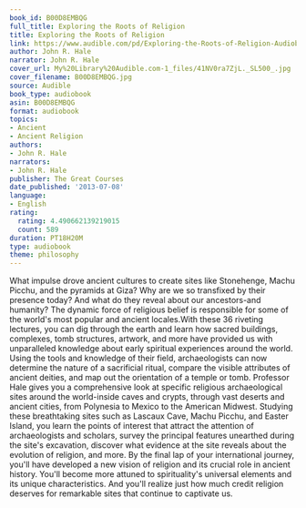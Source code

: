 ```yaml
---
book_id: B00D8EMBQG
full_title: Exploring the Roots of Religion
title: Exploring the Roots of Religion
link: https://www.audible.com/pd/Exploring-the-Roots-of-Religion-Audiobook/B00D8EMBQG
author: John R. Hale
narrator: John R. Hale
cover_url: My%20Library%20Audible.com-1_files/41NV0ra7ZjL._SL500_.jpg
cover_filename: B00D8EMBQG.jpg
source: Audible
book_type: audiobook
asin: B00D8EMBQG
format: audiobook
topics:
- Ancient
- Ancient Religion
authors:
- John R. Hale
narrators:
- John R. Hale
publisher: The Great Courses
date_published: '2013-07-08'
language:
- English
rating:
  rating: 4.490662139219015
  count: 589
duration: PT18H20M
type: audiobook
theme: philosophy
---
```

What impulse drove ancient cultures to create sites like Stonehenge, Machu Picchu, and the pyramids at Giza? Why are we so transfixed by their presence today? And what do they reveal about our ancestors-and humanity?
The dynamic force of religious belief is responsible for some of the world's most popular and ancient locales.With these 36 riveting lectures, you can dig through the earth and learn how sacred buildings, complexes, tomb structures, artwork, and more have provided us with unparalleled knowledge about early spiritual experiences around the world. Using the tools and knowledge of their field, archaeologists can now determine the nature of a sacrificial ritual, compare the visible attributes of ancient deities, and map out the orientation of a temple or tomb.
Professor Hale gives you a comprehensive look at specific religious archaeological sites around the world-inside caves and crypts, through vast deserts and ancient cities, from Polynesia to Mexico to the American Midwest.
Studying these breathtaking sites such as Lascaux Cave, Machu Picchu, and Easter Island, you learn the points of interest that attract the attention of archaeologists and scholars, survey the principal features unearthed during the site's excavation, discover what evidence at the site reveals about the evolution of religion, and more.
By the final lap of your international journey, you'll have developed a new vision of religion and its crucial role in ancient history. You'll become more attuned to spirituality's universal elements and its unique characteristics. And you'll realize just how much credit religion deserves for remarkable sites that continue to captivate us.

